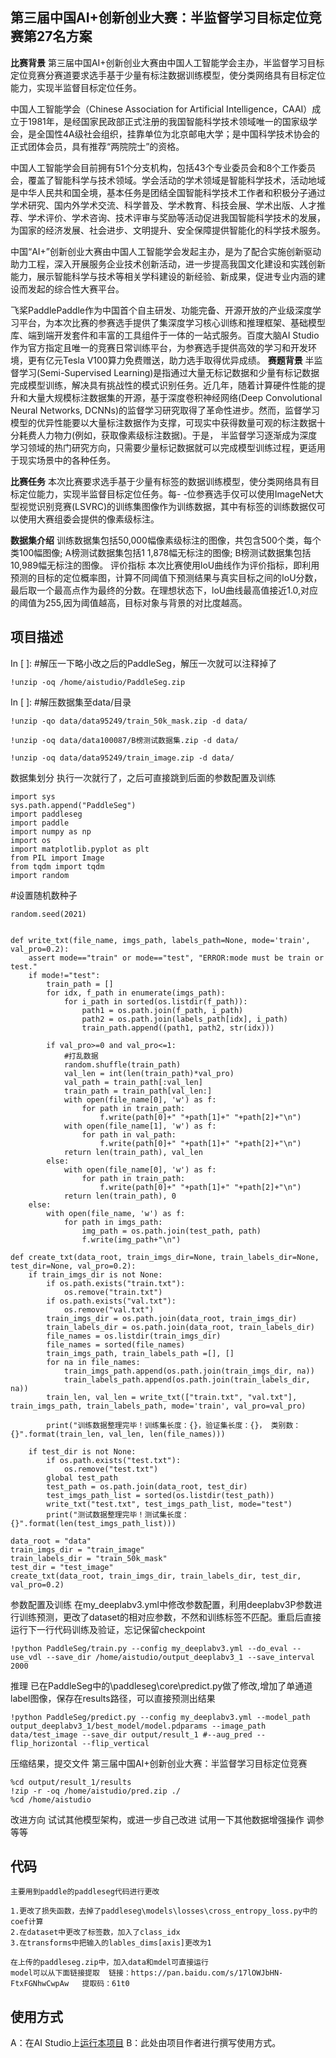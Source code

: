 ## 第三届中国AI+创新创业大赛：半监督学习目标定位竞赛第27名方案
**比赛背景**
第三届中国AI+创新创业大赛由中国人工智能学会主办，半监督学习目标定位竞赛分赛道要求选手基于少量有标注数据训练模型，使分类网络具有目标定位能力，实现半监督目标定位任务。

中国人工智能学会（Chinese Association for Artificial Intelligence，CAAI）成立于1981年，是经国家民政部正式注册的我国智能科学技术领域唯一的国家级学会，是全国性4A级社会组织，挂靠单位为北京邮电大学；是中国科学技术协会的正式团体会员，具有推荐“两院院士”的资格。

中国人工智能学会目前拥有51个分支机构，包括43个专业委员会和8个工作委员会，覆盖了智能科学与技术领域。学会活动的学术领域是智能科学技术，活动地域是中华人民共和国全境，基本任务是团结全国智能科学技术工作者和积极分子通过学术研究、国内外学术交流、科学普及、学术教育、科技会展、学术出版、人才推荐、学术评价、学术咨询、技术评审与奖励等活动促进我国智能科学技术的发展，为国家的经济发展、社会进步、文明提升、安全保障提供智能化的科学技术服务。

中国“AI+”创新创业大赛由中国人工智能学会发起主办，是为了配合实施创新驱动助力工程，深入开展服务企业技术创新活动，进一步提高我国文化建设和实践创新能力，展示智能科学与技术等相关学科建设的新经验、新成果，促进专业内涵的建设而发起的综合性大赛平台。

飞桨PaddlePaddle作为中国首个自主研发、功能完备、开源开放的产业级深度学习平台，为本次比赛的参赛选手提供了集深度学习核心训练和推理框架、基础模型库、端到端开发套件和丰富的工具组件于一体的一站式服务。百度大脑AI Studio作为官方指定且唯一的竞赛日常训练平台，为参赛选手提供高效的学习和开发环境，更有亿元Tesla V100算力免费赠送，助力选手取得优异成绩。
**赛题背景**
半监督学习(Semi-Supervised Learning)是指通过大量无标记数据和少量有标记数据完成模型训练，解决具有挑战性的模式识别任务。近几年，随着计算硬件性能的提升和大量大规模标注数据集的开源，基于深度卷积神经网络(Deep Convolutional Neural Networks, DCNNs)的监督学习研究取得了革命性进步。然而，监督学习模型的优异性能要以大量标注数据作为支撑，可现实中获得数量可观的标注数据十分耗费人力物力(例如，获取像素级标注数据)。于是， 半监督学习逐渐成为深度学习领域的热门研究方向，只需要少量标记数据就可以完成模型训练过程，更适用于现实场景中的各种任务。

**比赛任务**
本次比赛要求选手基于少量有标签的数据训练模型，使分类网络具有目标定位能力，实现半监督目标定位任务。每- -位参赛选手仅可以使用ImageNet大型视觉识别竞赛(LSVRC)的训练集图像作为训练数据，其中有标签的训练数据仅可以使用大赛组委会提供的像素级标注。

**数据集介绍**
训练数据集包括50,000幅像素级标注的图像，共包含500个类，每个类100幅图像;
A榜测试数据集包括1 1,878幅无标注的图像;
B榜测试数据集包括10,989幅无标注的图像。
评价指标
本次比赛使用loU曲线作为评价指标，即利用预测的目标的定位概率图，计算不同阈值下预测结果与真实目标之间的IoU分数，最后取一个最高点作为最终的分数。在理想状态下，loU曲线最高值接近1.0,对应的阈值为255,因为阈值越高，目标对象与背景的对比度越高。
## 项目描述
In [ ]:
#解压一下略小改之后的PaddleSeg，解压一次就可以注释掉了

    !unzip -oq /home/aistudio/PaddleSeg.zip

In [ ]:
#解压数据集至data/目录

    !unzip -qo data/data95249/train_50k_mask.zip -d data/

    !unzip -oq data/data100087/B榜测试数据集.zip -d data/

    !unzip -oq data/data95249/train_image.zip -d data/

数据集划分
执行一次就行了，之后可直接跳到后面的参数配置及训练


    import sys
    sys.path.append("PaddleSeg")
    import paddleseg
    import paddle
    import numpy as np
    import os
    import matplotlib.pyplot as plt
    from PIL import Image
    from tqdm import tqdm
    import random

#设置随机数种子

    random.seed(2021)


    def write_txt(file_name, imgs_path, labels_path=None, mode='train', val_pro=0.2):
        assert mode=="train" or mode=="test", "ERROR:mode must be train or test."
        if mode!="test":
            train_path = []
            for idx, f_path in enumerate(imgs_path):
                for i_path in sorted(os.listdir(f_path)):
                    path1 = os.path.join(f_path, i_path) 
                    path2 = os.path.join(labels_path[idx], i_path)
                    train_path.append((path1, path2, str(idx)))

            if val_pro>=0 and val_pro<=1:
                #打乱数据
                random.shuffle(train_path)
                val_len = int(len(train_path)*val_pro)
                val_path = train_path[:val_len]
                train_path = train_path[val_len:]
                with open(file_name[0], 'w') as f:
                    for path in train_path:
                        f.write(path[0]+" "+path[1]+" "+path[2]+"\n")
                with open(file_name[1], 'w') as f:
                    for path in val_path:
                        f.write(path[0]+" "+path[1]+" "+path[2]+"\n")  
                return len(train_path), val_len
            else:
                with open(file_name[0], 'w') as f:
                    for path in train_path:
                        f.write(path[0]+" "+path[1]+" "+path[2]+"\n") 
                return len(train_path), 0
        else:
            with open(file_name, 'w') as f:
                for path in imgs_path:
                    img_path = os.path.join(test_path, path)
                    f.write(img_path+"\n")

    def create_txt(data_root, train_imgs_dir=None, train_labels_dir=None, test_dir=None, val_pro=0.2):
        if train_imgs_dir is not None:
            if os.path.exists("train.txt"):
                os.remove("train.txt")
            if os.path.exists("val.txt"):
                os.remove("val.txt")
            train_imgs_dir = os.path.join(data_root, train_imgs_dir)
            train_labels_dir = os.path.join(data_root, train_labels_dir)
            file_names = os.listdir(train_imgs_dir)
            file_names = sorted(file_names)
            train_imgs_path, train_labels_path =[], []
            for na in file_names:
                train_imgs_path.append(os.path.join(train_imgs_dir, na))
                train_labels_path.append(os.path.join(train_labels_dir, na))
            train_len, val_len = write_txt(["train.txt", "val.txt"], train_imgs_path, train_labels_path, mode='train', val_pro=val_pro)

            print("训练数据整理完毕！训练集长度：{}，验证集长度：{}， 类别数：{}".format(train_len, val_len, len(file_names)))

        if test_dir is not None:
            if os.path.exists("test.txt"):
                os.remove("test.txt")
            global test_path
            test_path = os.path.join(data_root, test_dir)
            test_imgs_path_list = sorted(os.listdir(test_path))
            write_txt("test.txt", test_imgs_path_list, mode="test")
            print("测试数据整理完毕！测试集长度：{}".format(len(test_imgs_path_list)))

    data_root = "data"
    train_imgs_dir = "train_image"
    train_labels_dir = "train_50k_mask"
    test_dir = "test_image"
    create_txt(data_root, train_imgs_dir, train_labels_dir, test_dir, val_pro=0.2)
参数配置及训练
在my_deeplabv3.yml中修改参数配置，利用deeplabv3P参数进行训练预测，更改了dataset的相对应参数，不然和训练标签不匹配。重启后直接运行下一行代码训练及验证，忘记保留checkpoint


    !python PaddleSeg/train.py --config my_deeplabv3.yml --do_eval --use_vdl --save_dir /home/aistudio/output_deeplabv3_1 --save_interval 2000
推理
已在PaddleSeg中的\paddleseg\core\predict.py做了修改,增加了单通道label图像，保存在results路径，可以直接预测出结果


    !python PaddleSeg/predict.py --config my_deeplabv3.yml --model_path output_deeplabv3_1/best_model/model.pdparams --image_path data/test_image --save_dir output/result_1 #--aug_pred --flip_horizontal --flip_vertical
压缩结果，提交文件
第三届中国AI+创新创业大赛：半监督学习目标定位竞赛


    %cd output/result_1/results
    !zip -r -oq /home/aistudio/pred.zip ./
    %cd /home/aistudio
改进方向
试试其他模型架构，或进一步自己改进
试用一下其他数据增强操作
调参
等等

## 代码
```
主要用到paddle的paddleseg代码进行更改

1.更改了损失函数，去掉了paddleseg\models\losses\cross_entropy_loss.py中的coef计算
2.在dataset中更改了标签数，加入了class_idx
3.在transforms中把输入的lables_dims[axis]更改为1

在上传的paddleseg.zip中，加入data和mdel可直接运行
model可以从下面链接提取  链接：https://pan.baidu.com/s/17lOWJbHN-FtxFGNhwCwpAw   提取码：61t0
```
## 使用方式
A：在AI Studio上[运行本项目](https://aistudio.baidu.com/aistudio/usercenter)
B：此处由项目作者进行撰写使用方式。
